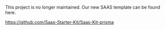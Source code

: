 This project is no longer maintained. Our new SAAS template can be found here. 

https://github.com/Saas-Starter-Kit/Saas-Kit-prisma
